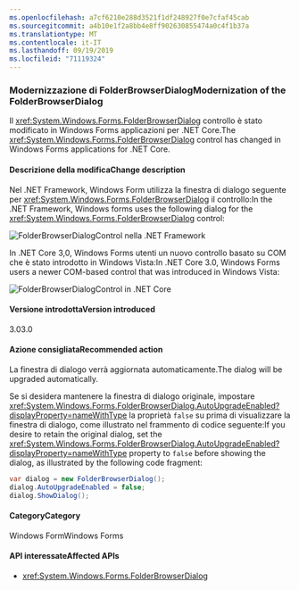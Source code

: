 ```yaml
---
ms.openlocfilehash: a7cf6210e288d3521f1df248927f0e7cfaf45cab
ms.sourcegitcommit: a4b10e1f2a8bb4e8ff902630855474a0c4f1b37a
ms.translationtype: MT
ms.contentlocale: it-IT
ms.lasthandoff: 09/19/2019
ms.locfileid: "71119324"
---
```

### <a name="modernization-of-the-folderbrowserdialog"></a><span data-ttu-id="c8e8a-101">Modernizzazione di FolderBrowserDialog</span><span class="sxs-lookup"><span data-stu-id="c8e8a-101">Modernization of the FolderBrowserDialog</span></span>

<span data-ttu-id="c8e8a-102">Il <xref:System.Windows.Forms.FolderBrowserDialog> controllo è stato modificato in Windows Forms applicazioni per .NET Core.</span><span class="sxs-lookup"><span data-stu-id="c8e8a-102">The <xref:System.Windows.Forms.FolderBrowserDialog> control has changed in Windows Forms applications for .NET Core.</span></span>

#### <a name="change-description"></a><span data-ttu-id="c8e8a-103">Descrizione della modifica</span><span class="sxs-lookup"><span data-stu-id="c8e8a-103">Change description</span></span>

<span data-ttu-id="c8e8a-104">Nel .NET Framework, Windows Form utilizza la finestra di dialogo seguente per <xref:System.Windows.Forms.FolderBrowserDialog> il controllo:</span><span class="sxs-lookup"><span data-stu-id="c8e8a-104">In the .NET Framework, Windows forms uses the following dialog for the <xref:System.Windows.Forms.FolderBrowserDialog> control:</span></span>

![FolderBrowserDialogControl nella .NET Framework](~/docs/images/core-changes/windowsforms/modernized-folderbrowserdialog/folderdlg-framework.png)

<span data-ttu-id="c8e8a-106">In .NET Core 3,0, Windows Forms utenti un nuovo controllo basato su COM che è stato introdotto in Windows Vista:</span><span class="sxs-lookup"><span data-stu-id="c8e8a-106">In .NET Core 3.0, Windows Forms users a newer COM-based control that was introduced in Windows Vista:</span></span>

![FolderBrowserDialogControl in .NET Core](~/docs/images/core-changes/windowsforms/modernized-folderbrowserdialog/folderdlg-core.png)

#### <a name="version-introduced"></a><span data-ttu-id="c8e8a-108">Versione introdotta</span><span class="sxs-lookup"><span data-stu-id="c8e8a-108">Version introduced</span></span>

<span data-ttu-id="c8e8a-109">3.0</span><span class="sxs-lookup"><span data-stu-id="c8e8a-109">3.0</span></span>

#### <a name="recommended-action"></a><span data-ttu-id="c8e8a-110">Azione consigliata</span><span class="sxs-lookup"><span data-stu-id="c8e8a-110">Recommended action</span></span>

<span data-ttu-id="c8e8a-111">La finestra di dialogo verrà aggiornata automaticamente.</span><span class="sxs-lookup"><span data-stu-id="c8e8a-111">The dialog will be upgraded automatically.</span></span>

<span data-ttu-id="c8e8a-112">Se si desidera mantenere la finestra di dialogo originale, impostare <xref:System.Windows.Forms.FolderBrowserDialog.AutoUpgradeEnabled?displayProperty=nameWithType> la proprietà `false` su prima di visualizzare la finestra di dialogo, come illustrato nel frammento di codice seguente:</span><span class="sxs-lookup"><span data-stu-id="c8e8a-112">If you desire to retain the original dialog, set the <xref:System.Windows.Forms.FolderBrowserDialog.AutoUpgradeEnabled?displayProperty=nameWithType> property to `false` before showing the dialog, as illustrated by the following code fragment:</span></span>

```csharp
var dialog = new FolderBrowserDialog();
dialog.AutoUpgradeEnabled = false;
dialog.ShowDialog();
```

#### <a name="category"></a><span data-ttu-id="c8e8a-113">Category</span><span class="sxs-lookup"><span data-stu-id="c8e8a-113">Category</span></span>

<span data-ttu-id="c8e8a-114">Windows Form</span><span class="sxs-lookup"><span data-stu-id="c8e8a-114">Windows Forms</span></span>

#### <a name="affected-apis"></a><span data-ttu-id="c8e8a-115">API interessate</span><span class="sxs-lookup"><span data-stu-id="c8e8a-115">Affected APIs</span></span>

- <xref:System.Windows.Forms.FolderBrowserDialog>

<!-- 

### Affected APIs

- `System.Windows.Forms.FolderBrowserDialog`

-->